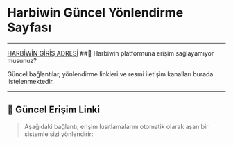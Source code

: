 # Harbiwin Güncel Yönlendirme Sayfası
---
[HARBİWİN GİRİŞ ADRESİ](https://www.kisa.link/RRbCl)
##📌 Harbiwin platformuna erişim sağlayamıyor musunuz?

Güncel bağlantılar, yönlendirme linkleri ve resmi iletişim kanalları burada listelenmektedir.

---

## 🚀 Güncel Erişim Linki

> Aşağıdaki bağlantı, erişim kısıtlamalarını otomatik olarak aşan bir sistemle sizi yönlendirir:



